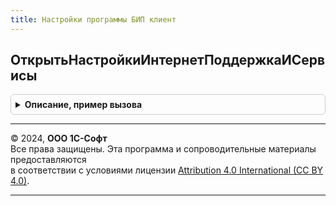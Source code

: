 ```yaml
---
title: Настройки программы БИП клиент
---
```



## ОткрытьНастройкиИнтернетПоддержкаИСервисы
<details style="margin: 1em 0; padding: 0.5em; border: 1px solid #ccc; border-radius: 6px;">

<summary style="font-weight: bold; cursor: pointer;">Описание, пример вызова</summary>

```bsl

// Открывает настройку интернет-поддержки и сервисов БИП.
//
// Параметры:
//  ПараметрыВыполненияКоманды - ПараметрыВыполненияКоманды
//
Процедура ОткрытьНастройкиИнтернетПоддержкаИСервисы(ПараметрыВыполненияКоманды) Экспорт
```

Пример вызова
```bsl
НастройкиПрограммыБИПКлиент.ОткрытьНастройкиИнтернетПоддержкаИСервисы(ПараметрыВыполненияКоманды) 
```
</details>

---

© 2024, **ООО 1С-Софт**  
Все права защищены. Эта программа и сопроводительные материалы предоставляются  
в соответствии с условиями лицензии [Attribution 4.0 International (CC BY 4.0)](https://creativecommons.org/licenses/by/4.0/legalcode).

---

